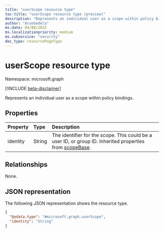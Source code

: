 ```yaml
---
title: "userScope resource type"
toc-title: "userScope resource type (preview)"
description: "Represents an individual user as a scope within policy bindings."
author: "ArunGedela"
ms.date: 04/08/2025
ms.localizationpriority: medium
ms.subservice: "security"
doc_type: resourcePageType
---
```


# userScope resource type

Namespace: microsoft.graph

[!INCLUDE [beta-disclaimer](../../includes/beta-disclaimer.md)]

Represents an individual user as a scope within policy bindings.

## Properties

| Property | Type   | Description                                                                                        |
| :------- | :----- | :------------------------------------------------------------------------------------------------- |
| identity | String | The identifier for the scope. This could be a user ID, or group ID. Inherited properties from [scopeBase](../resources/scopebase.md).|

## Relationships

None.

## JSON representation

The following JSON representation shows the resource type.
<!-- {
  "blockType": "resource",
  "@odata.type": "microsoft.graph.userScope",
  "baseType": "microsoft.graph.scopeBase",
  "openType": false
}-->
``` json
{
  "@odata.type": "#microsoft.graph.userScope",
  "identity": "String" 
}
```
